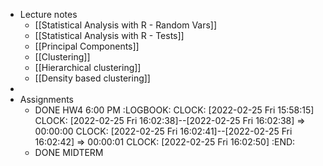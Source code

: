 - Lecture notes
	- [[Statistical Analysis with R - Random Vars]]
	- [[Statistical Analysis with R - Tests]]
	- [[Principal Components]]
	- [[Clustering]]
	- [[Hierarchical clustering]]
	- [[Density based clustering]]
-
- Assignments
	- DONE HW4 6:00 PM
	  :LOGBOOK:
	  CLOCK: [2022-02-25 Fri 15:58:15]
	  CLOCK: [2022-02-25 Fri 16:02:38]--[2022-02-25 Fri 16:02:38] =>  00:00:00
	  CLOCK: [2022-02-25 Fri 16:02:41]--[2022-02-25 Fri 16:02:42] =>  00:00:01
	  CLOCK: [2022-02-25 Fri 16:02:50]
	  :END:
	- DONE MIDTERM